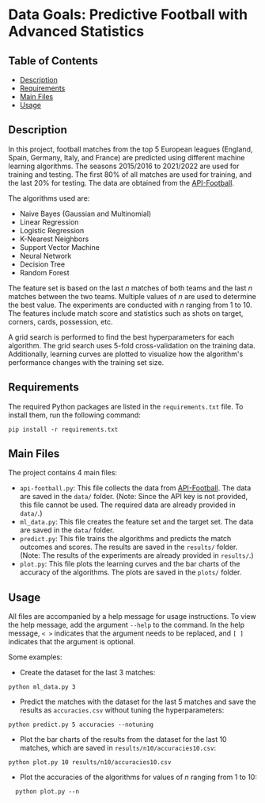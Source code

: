 # Data Goals: Predictive Football with Advanced Statistics

## Table of Contents
- [Description](#description)
- [Requirements](#requirements)
- [Main Files](#main-files)
- [Usage](#usage)

## Description
In this project, football matches from the top 5 European leagues 
(England, Spain, Germany, Italy, and France) are predicted using 
different machine learning algorithms. The seasons 2015/2016 to 
2021/2022 are used for training and testing. The first 80% of all 
matches are used for training, and the last 20% for testing. 
The data are obtained from the [API-Football](https://www.api-football.com).

The algorithms used are: 
- Naive Bayes (Gaussian and Multinomial)
- Linear Regression
- Logistic Regression
- K-Nearest Neighbors
- Support Vector Machine
- Neural Network
- Decision Tree
- Random Forest

The feature set is based on the last *n* matches of both teams and 
the last *n* matches between the two teams. Multiple values of *n* are used 
to determine the best value. The experiments are conducted with *n* 
ranging from 1 to 10. The features include match score and statistics 
such as shots on target, corners, cards, possession, etc.

A grid search is performed to find the best hyperparameters for each 
algorithm. The grid search uses 5-fold cross-validation on the training data.
Additionally, learning curves are plotted to visualize how the algorithm's 
performance changes with the training set size.

## Requirements
The required Python packages are listed in the `requirements.txt` file.
To install them, run the following command:
```
pip install -r requirements.txt
```

## Main Files
The project contains 4 main files:
- `api-football.py`: This file collects the data from [API-Football](https://www.api-football.com).
  The data are saved in the `data/` folder. (Note: Since the API key is
  not provided, this file cannot be used. The required data are already
    provided in `data/`.)
- `ml_data.py`: This file creates the feature set and the target set.
  The data are saved in the `data/` folder.
- `predict.py`: This file trains the algorithms and predicts the match outcomes and scores. 
  The results are saved in the `results/` folder. (Note: The results of the 
  experiments are already provided in `results/`.)
- `plot.py`: This file plots the learning curves and the bar charts of 
  the accuracy of the algorithms. The plots are saved in the `plots/` folder.

## Usage
All files are accompanied by a help message for usage instructions. 
To view the help message, add the argument `--help` to the command. 
In the help message, `< >` indicates that the argument needs to be replaced, 
and `[ ]` indicates that the argument is optional.

Some examples:
- Create the dataset for the last 3 matches:
```
python ml_data.py 3
```
- Predict the matches with the dataset for the last 5 matches and
  save the results as `accuracies.csv` without tuning the hyperparameters:
```
python predict.py 5 accuracies --notuning
```
- Plot the bar charts of the results from the dataset for the last 10 matches, 
  which are saved in `results/n10/accuracies10.csv`:
```
python plot.py 10 results/n10/accuracies10.csv
```
- Plot the accuracies of the algorithms for values of *n* ranging from 1 to 10:
```
  python plot.py --n
```
